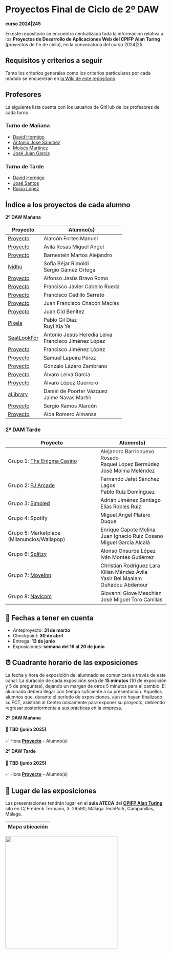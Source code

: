 # Proyectos Final de Ciclo de 2º DAW
**curso 2024|245**

En este repositorio se encuentra centralizada toda la información relativa a los **Proyectos de Desarrollo de Aplicaciones Web del CPIFP Alan Turing** (proyectos de fin de ciclo), en la convocatoria del curso 2024|25.

## Requisitos y criterios a seguir

Tanto los criterios generales como los criterios particulares por cada módulo se encuentran en [la Wiki de este repositorio](https://github.com/CPIFPAlanTuring/2daw-tfc-2425/wiki).

## Profesores 

La siguiente lista cuenta con los usuarios de GitHub de los profesores de cada turno.

### Turno de Mañana

* [David Hormigo](https://github.com/DavidHormigoRamirez)
* [Antonio Jose Sánchez](https://github.com/antoniojosesanchez)
* [Moisés Martínez](https://github.com/MoiCPIFP)
* [José Juan García](https://github.com/jgarmay674)
  
### Turno de Tarde

* [David Hormigo](https://github.com/DavidHormigoRamirez)
* [José Santos]()
* [Rocio López](https://github.com/rlopdav392)

## Índice a los proyectos de cada alumno

**2º DAW Mañana**

|Proyecto | Alumno(s)|
|-----------------------------------------------------------------------------------| ------------------------------|
| [Proyecto](https://github.com/CompiTrabajo2DAW/RETROTECA)                         |Alarcón Fortes Manuel |
| [Proyecto](https://github.com/CompiTrabajo2DAW/RETROTECA)                         |Ávila Rosas Miguel Ángel |
| [Proyecto]()                                                                      |Barnestein Martos Alejandro |
| [Nidhu](https://github.com/Sunderfal/Nidhu)                                       |Sofía Béjar Rimoldi <br>Sergio Gámez Ortega |
| [Proyecto]()                                                                      |Alfonso Jesús Bravo Romo |
| [Proyecto]()                                                                      |Francisco Javier Cabello Rueda |
| [Proyecto]()                                                                      |Francisco Cedillo Serrato |
| [Proyecto]()                                                                      |Juan Francisco Chacón Macías |
| [Proyecto]()                                                                      |Juan Cid Benítez |
| [Pixela](https://github.com/envyx10/Pixela.git)                                   |Pablo Gil Díaz <br>Ruyi Xia Ye |
| [SeatLookFor](https://github.com/toniipower/SeatLookFor)                          |Antonio Jesús Heredia Leiva <br> Francisco Jiménez López |
| [Proyecto]()                                                                      |Francisco Jiménez López |
| [Proyecto]()                                                                      |Samuel Lapeira Pérez |
| [Proyecto]()                                                                      |Gonzalo Lázaro Zambrano |
| [Proyecto]()                                                                      |Álvaro Leiva García |
| [Proyecto]()                                                                      |Álvaro López Guerrero |
| [aLibrary](https://github.com/jaimenavasmartin/proyecto-final-ciclo)              |Daniel de Poorter Vázquez <br>Jaime Navas Martín|
| [Proyecto]()                                                                      |Sergio Ramos Alarcón |
| [Proyecto]()                                                                      |Alba Romero Almansa |


### 2º DAM Tarde

|Proyecto | Alumno(s)|
| -----------------------------------------------------------------------------------| ------------------------------|
| Grupo 1: [The Enigma Casino](https://github.com/The-Enigma-Casino/The-Enigma-Casino) | Alejandro Barrionuevo Rosado<br/> Raquel López Bermúdez <br/> José Molina Meléndez |
| Grupo 2: [PJ Arcade](https://github.com/Fernandosanchez1609/PJ-Arcade)  | Fernando Jafet Sánchez Lagos <br/> Pablo Ruíz Domínguez |
| Grupo 3: [Simpled](https://github.com/AdrianJS2009/Simpled) |  Adrián Jiménez Santiago<br/> Elías Robles Ruiz |
| Grupo 4: Spotify  | Miguel Ángel Platero Duque |
| Grupo 5: Marketplace (Milanuncios/Wallapop)  | Enrique Capote Molina<br/>Juan Ignacio Ruiz Cosano<br/>Miguel García Alcalá |
| Grupo 6: [Splitzy](https://github.com/AlonsoOL/Splitzy) |  Alonso Onsurbe López<br/>Iván Montes Gutiérrez |
| Grupo 7: [MoveInn](https://github.com/Chriistiiaann/MoveInn)  | Christian Rodríguez Lara<br/>Kilian Méndez Ávila<br/>Yasir Bel Maalem Ouhadou Abdenour  |
| Grupo 8: [Navicom](https://github.com/TheRealGGIOVI/Navicom.git)  | Giovanni Giove Meschian<br/>José Miguel Toro Canillas |


## 📝 Fechas a tener en cuenta
* Anteproyecto: **31 de marzo**
* Checkpoint:  **30 de abril**
* Entrega: **13 de junio**
* Exposiciones: **semana del 16 al 20 de junio** 

## ⏰ Cuadrante horario de las exposiciones

La fecha y hora de exposición del alumnado se comunicará a través de este canal. La duración de cada exposición será de **15 minutos** (10 de exposición y 5 de preguntas), dejando un margen de otros 5 minutos para el cambio. El alumnado deberá llegar con tiempo suficiente a su presentación. Aquellos alumnos que, durante el período de exposiciones, aún no hayan finalizado su FCT, asistirán al Centro únicamente para exponer su proyecto, debiendo regresar posteriormente a sus prácticas en la empresa.

**2º DAW Mañana**
#### :calendar: TBD (junio 2025)

:white_check_mark:  Hora **[Proyecto]()** - Alumno(s)<br/>



**2º DAW Tarde**
#### :calendar: TBD (junio 2025)

:white_check_mark:  Hora **[Proyecto]()** - Alumno(s)<br/>


## :school: Lugar de las exposiciones

Las presentaciones tendrán lugar en el **aula ATECA** del [**CPIFP Alan Turing**](https://maps.app.goo.gl/JThz6bDRVpknfbNh7) sito en C/ Frederik Termann, 3. 29590, Málaga TechPark, Campanillas, Málaga.

Mapa ubicación             | 
:-------------------------:|
<a href="https://maps.app.goo.gl/JThz6bDRVpknfbNh7" target="_blank"><img src="https://github.com/CPIFPAlanTuring/2daw-tfc-2324/blob/main/CPIFP_mapa_ubicación.png" width="350" /></a> 
